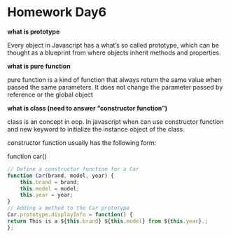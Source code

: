 # Homework Day6

**what is prototype**

Every object in Javascript has a what’s so called prototype, which can be thought as a blueprint from where objects inherit methods and properties.

**what is pure function**

pure function is a kind of function that always return the same value when passed the same parameters. It does not change  the parameter passed by reference or the global object

**what is class (need to answer “constructor function”)**

class is an concept in oop. In javascript when can use constructor function and new keyword to initialize the instance object of the class.

constructor function usually has the following form:

function car()

```jsx
// Define a constructor function for a Car
function Car(brand, model, year) {
	this.brand = brand;
	this.model = model;
	this.year = year;
}
// Adding a method to the Car prototype
Car.prototype.displayInfo = function() {
return This is a ${this.brand} ${this.model} from ${this.year}.;
};
```